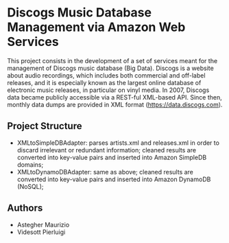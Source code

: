 # Discogs Music Database Management via Amazon Web Services

This project consists in the development of a set of services meant for the management of Discogs music database (Big Data). Discogs is a website about audio recordings, which includes both commercial and off-label releases, and it is especially known as the largest online database of electronic music releases, in particular on vinyl media. In 2007, Discogs data became publicly accessible via a REST-ful XML-based API. Since then, monthly data dumps are provided in XML format (https://data.discogs.com).

## Project Structure 

* XMLtoSimpleDBAdapter: parses artists.xml and releases.xml in order to discard irrelevant or redundant information; cleaned results are converted into key-value pairs and inserted into Amazon SimpleDB domains;
* XMLtoDynamoDBAdapter: same as above; cleaned results are converted into key-value pairs and inserted into Amazon DynamoDB (NoSQL);

## Authors

* Astegher Maurizio
* Videsott Pierluigi
